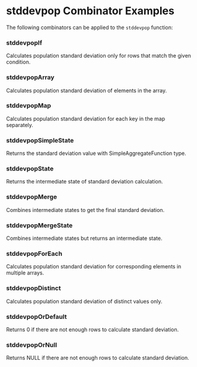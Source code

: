 # stddevpop Combinator Examples

The following combinators can be applied to the `stddevpop` function:

### stddevpopIf
Calculates population standard deviation only for rows that match the given condition.

### stddevpopArray
Calculates population standard deviation of elements in the array.

### stddevpopMap
Calculates population standard deviation for each key in the map separately.

### stddevpopSimpleState
Returns the standard deviation value with SimpleAggregateFunction type.

### stddevpopState
Returns the intermediate state of standard deviation calculation.

### stddevpopMerge
Combines intermediate states to get the final standard deviation.

### stddevpopMergeState
Combines intermediate states but returns an intermediate state.

### stddevpopForEach
Calculates population standard deviation for corresponding elements in multiple arrays.

### stddevpopDistinct
Calculates population standard deviation of distinct values only.

### stddevpopOrDefault
Returns 0 if there are not enough rows to calculate standard deviation.

### stddevpopOrNull
Returns NULL if there are not enough rows to calculate standard deviation. 